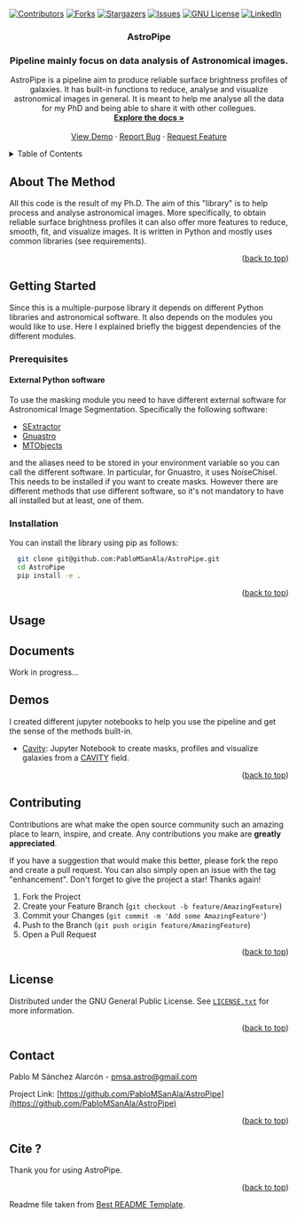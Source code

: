 <div id="top"></div>

[![Contributors][contributors-shield]][contributors-url]
[![Forks][forks-shield]][forks-url]
[![Stargazers][stars-shield]][stars-url]
[![Issues][issues-shield]][issues-url]
[![GNU License][license-shield]][license-url]
[![LinkedIn][linkedin-shield]][linkedin-url]

<!-- PROJECT LOGO
<br />
<div align="center">
  <a href="https://github.com/PabloMSanAla/fabada">
    <img src="fabada-logo.svg" alt="Logo" width="80" height="80">
  </a> -->

<h3 align="center">AstroPipe</h3>
<h3 align="center">Pipeline mainly focus on data analysis of Astronomical images.</h3>

  <p align="center">
    AstroPipe is a pipeline aim to produce reliable surface brightness profiles of galaxies. It has built-in functions to reduce, analyse and visualize astronomical images in general. It is meant to help me analyse all the data for my PhD and being able to share it with other collegues. 
    <br />
    <a href="https://colab.research.google.com/github/PabloMSanAla/AstroPipe"><strong>Explore the docs »</strong></a>
    <br />
    <br />
    <a href="https://github.com/PabloMSanAla/AstroPipe#usage">View Demo</a>
    ·
    <a href="https://github.com/PabloMSanAla/AstroPipe/issues">Report Bug</a>
    ·
    <a href="https://github.com/PabloMSanAla/AstroPipe/issues">Request Feature</a>
  </p>
</div>

<!-- TABLE OF CONTENTS -->
<details>
  <summary>Table of Contents</summary>
  <ol>
    <li>
      <a href="#about-the-project">About The Method</a>
    </li>
    <li>
      <a href="#getting-started">Getting Started</a>
      <ul>
        <li><a href="#prerequisites">Prerequisites</a></li>
        <li><a href="#installation">Installation</a></li>
      </ul>
    </li>
    <li><a href="#usage">Usage</a></li>
    <li><a href="#results">Results</a></li>
    <li><a href="#contributing">Contributing</a></li>
    <li><a href="#license">License</a></li>
    <li><a href="#contact">Contact</a></li>
    <li><a href="#cite">Cite</a></li>
    <!-- <li><a href="#acknowledgments">Acknowledgments</a></li> -->
  </ol>
</details>

<!-- ABOUT THE PROJECT -->

## About The Method

<!-- [![Product Name Screen Shot][product-screenshot]](https://example.com) -->

All this code is the result of my Ph.D. The aim of this "library" is to help process and analyse astronomical images. More specifically, to obtain reliable surface brightness profiles it can also offer more features to reduce, smooth, fit, and visualize images. It is written in Python and mostly uses common libraries (see requirements). 

<p align="right">(<a href="#top">back to top</a>)</p>

<!-- GETTING STARTED -->

## Getting Started

Since this is a multiple-purpose library it depends on different Python libraries and astronomical software. It also depends on the modules you would like to use. Here I explained briefly the biggest dependencies of the different modules. 


### Prerequisites
####  External Python software
To use the masking module you need to have different external software for Astronomical Image Segmentation. Specifically the following software:

- [SExtractor](https://www.astromatic.net/software/sextractor/)
- [Gnuastro](https://www.gnu.org/software/gnuastro/)
- [MTObjects](https://github.com/CarolineHaigh/mtobjects)

and the aliases need to be stored in your environment variable so you can call the different software. In particular, for Gnuastro, it uses NoiseChisel. This needs to be installed if you want to create masks. However there are different methods that use different software, so it's not mandatory to have all installed but at least, one of them. 


### Installation

You can install the library using pip as follows:

```sh
  git clone git@github.com:PabloMSanAla/AstroPipe.git
  cd AstroPipe
  pip install -e .
```

<p align="right">(<a href="#top">back to top</a>)</p>

<!-- USAGE EXAMPLES -->

## Usage

## Documents

Work in progress...


<!-- Results Paper -->

## Demos

I created different jupyter notebooks to help you use the pipeline and get the sense of the methods built-in.

- [Cavity](https://github.com/PabloMSanAla/AstroPipe/demos/cavity.ipynb): Jupyter Notebook to create masks, profiles and visualize galaxies from a [CAVITY](https://www.ugr.es/~isa/) field.


<p align="right">(<a href="#top">back to top</a>)</p>

<!-- CONTRIBUTING -->

## Contributing

Contributions are what make the open source community such an amazing place to learn, inspire, and create. Any contributions you make are **greatly appreciated**.

If you have a suggestion that would make this better, please fork the repo and create a pull request. You can also simply open an issue with the tag "enhancement".
Don't forget to give the project a star! Thanks again!

1. Fork the Project
2. Create your Feature Branch (`git checkout -b feature/AmazingFeature`)
3. Commit your Changes (`git commit -m 'Add some AmazingFeature'`)
4. Push to the Branch (`git push origin feature/AmazingFeature`)
5. Open a Pull Request

<p align="right">(<a href="#top">back to top</a>)</p>

<!-- LICENSE -->

## License

Distributed under the GNU General Public License. See [`LICENSE.txt`](https://github.com/PabloMSanAla/AstroPipe/blob/master/LICENSE) for more information.

<p align="right">(<a href="#top">back to top</a>)</p>

<!-- CONTACT -->

## Contact

Pablo M Sánchez Alarcón - pmsa.astro@gmail.com

Project Link: [https://github.com/PabloMSanAla/AstroPipe](https://github.com/PabloMSanAla/AstroPipe)

<p align="right">(<a href="#top">back to top</a>)</p>

<!-- CITE -->

## Cite ?

Thank you for using AstroPipe.


<p align="right">(<a href="#top">back to top</a>)</p>

Readme file taken from [Best README Template](https://github.com/othneildrew/Best-README-Template).

<!-- ACKNOWLEDGMENTS
## Acknowledgments

* []()
* []()
* []()

<p align="right">(<a href="#top">back to top</a>)</p> -->

<!-- MARKDOWN LINKS & IMAGES -->
<!-- https://www.markdownguide.org/basic-syntax/#reference-style-links -->

[contributors-shield]: https://img.shields.io/github/contributors/PabloMSanAla/fabada.svg?style=plastic&logo=appveyor
[contributors-url]: https://github.com/PabloMSanAla/fabada/graphs/contributors
[forks-shield]: https://img.shields.io/github/forks/PabloMSanAla/fabada.svg?style=plastic&logo=appveyor
[forks-url]: https://github.com/PabloMSanAla/fabada/network/members
[stars-shield]: https://img.shields.io/github/stars/PabloMSanAla/fabada.svg?style=plastic&logo=appveyor
[stars-url]: https://github.com/PabloMSanAla/fabada/stargazers
[issues-shield]: https://img.shields.io/github/issues/PabloMSanAla/fabada.svg?style=plastic&logo=appveyor
[issues-url]: https://github.com/PabloMSanAla/fabada/issues
[license-shield]: https://img.shields.io/github/license/PabloMSanAla/fabada.svg?style=plastic&logo=appveyor
[license-url]: https://github.com/PabloMSanAla/fabada/blob/master/LICENSE.txt
[linkedin-shield]: https://img.shields.io/badge/-LinkedIn-black.svg?style=plastic&logo=linkedin&colorB=555
[linkedin-url]: https://linkedin.com/in/linkedin_username
[image_results]: src/images/bubble_fabada_24.63dB.jpg
[spectra_results]: src/images/arp256_fabada_28.22dB.jpg
[astronomy_results]: src/images/SDSS_example.jpg